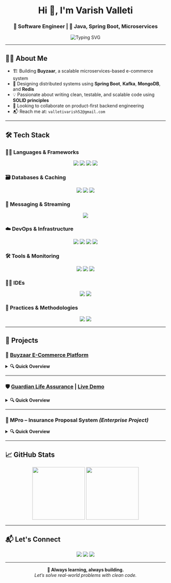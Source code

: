 <h1 align="center">Hi 👋, I'm Varish Valleti</h1>
<h3 align="center">🚀 Software Engineer | 🧠 Java, Spring Boot, Microservices</h3>

<p align="center">
  <img src="https://readme-typing-svg.herokuapp.com?font=Fira+Code&size=22&pause=1000&color=F7F7F7&center=true&vCenter=true&width=700&lines=Full+Stack+Developer;Java+%7C+Spring+Boot+%7C+Microservices;MongoDB+%7C+MySQL+%7C+Redis;React+%7C+Kafka+%7C+Docker;Designing+Scalable+Systems+Every+Day" alt="Typing SVG" />
</p>

---

## 👨‍💼 About Me

- 🏗️ Building **Buyzaar**, a scalable microservices-based e-commerce system  
- 🧩 Designing distributed systems using **Spring Boot**, **Kafka**, **MongoDB**, and **Redis**  
- 💡 Passionate about writing clean, testable, and scalable code using **SOLID principles**  
- 🤝 Looking to collaborate on product-first backend engineering  
- 📬 Reach me at: `valletivarish52@gmail.com`

---

## 🛠️ Tech Stack

### 🧑‍💻 Languages & Frameworks
<p align="center">
  <img src="https://img.shields.io/badge/Java-ED8B00?style=for-the-badge&logo=openjdk&logoColor=white" />
  <img src="https://img.shields.io/badge/Spring Boot-6DB33F?style=for-the-badge&logo=spring&logoColor=white" />
  <img src="https://img.shields.io/badge/JavaScript-F7DF1E?style=for-the-badge&logo=javascript&logoColor=black" />
  <img src="https://img.shields.io/badge/React-20232A?style=for-the-badge&logo=react&logoColor=61DAFB" />
</p>

### 🗃️ Databases & Caching
<p align="center">
  <img src="https://img.shields.io/badge/MongoDB-4EA94B?style=for-the-badge&logo=mongodb&logoColor=white" />
  <img src="https://img.shields.io/badge/MySQL-4479A1?style=for-the-badge&logo=mysql&logoColor=white" />
  <img src="https://img.shields.io/badge/Redis-DC382D?style=for-the-badge&logo=redis&logoColor=white" />
</p>

### 🔄 Messaging & Streaming
<p align="center">
  <img src="https://img.shields.io/badge/Kafka-231F20?style=for-the-badge&logo=apachekafka&logoColor=white" />
</p>

### ☁️ DevOps & Infrastructure
<p align="center">
  <img src="https://img.shields.io/badge/AWS-232F3E?style=for-the-badge&logo=amazonaws&logoColor=white" />
  <img src="https://img.shields.io/badge/Docker-2496ED?style=for-the-badge&logo=docker&logoColor=white" />
  <img src="https://img.shields.io/badge/Jenkins-D24939?style=for-the-badge&logo=jenkins&logoColor=white" />
  <img src="https://img.shields.io/badge/GitLab-FC6D26?style=for-the-badge&logo=gitlab&logoColor=white" />
</p>

### 🛠️ Tools & Monitoring
<p align="center">
  <img src="https://img.shields.io/badge/Postman-FF6C37?style=for-the-badge&logo=postman&logoColor=white" />
  <img src="https://img.shields.io/badge/Kibana-005571?style=for-the-badge&logo=kibana&logoColor=white" />
  <img src="https://img.shields.io/badge/Git-F05032?style=for-the-badge&logo=git&logoColor=white" />
</p>

### 🧑‍💻 IDEs
<p align="center">
  <img src="https://img.shields.io/badge/VS Code-007ACC?style=for-the-badge&logo=visualstudiocode&logoColor=white" />
  <img src="https://img.shields.io/badge/STS-Spring Tool Suite-6DB33F?style=for-the-badge&logo=spring&logoColor=white" />
</p>

### 📐 Practices & Methodologies
<p align="center">
  <img src="https://img.shields.io/badge/SOLID-Principles-0A66C2?style=for-the-badge" />
  <img src="https://img.shields.io/badge/Agile-Development-FCA121?style=for-the-badge&logo=scrumalliance&logoColor=black" />
</p>

---

## 🚀 Projects

### 🛒 [Buyzaar E-Commerce Platform](https://github.com/valletivarish)
<details>
  <summary><strong>🔍 Quick Overview</strong></summary>

  🔹 Modular e-commerce system using Spring Boot microservices

  - 🧱 Microservices: Product, User, Cart, Order, Payment  
  - 🔐 Auth: JWT + Role-Based Access  
  - 🛠️ Stack: Spring Boot, MongoDB, Redis, Kafka, React  
  - 📦 Event-Driven: Kafka for order & inventory sync  
</details>

---

### 🛡️ [Guardian Life Assurance](https://github.com/valletivarish/Final-Cap-Stone-Project) | [Live Demo](https://guardianlifeassurance.vercel.app)
<details>
  <summary><strong>🔍 Quick Overview</strong></summary>

  📋 Insurance platform with real-time dashboards & policy tracking.

  - 👤 Roles: Admin, Agent, Employee, Customer  
  - 🧾 Features: Policies, Claims, Commissions, Payments  
  - 📊 Dashboards: Analytics with filters and graphs  
  - 🧠 Stack: Spring Boot, React, MySQL, Redis  
</details>

---

### 🔐 MPro – Insurance Proposal System *(Enterprise Project)*
<details>
  <summary><strong>🔍 Quick Overview</strong></summary>

  🏦 Proposal automation platform for Max Life Insurance.

  - 📋 6-stage flow: Customer → Product → Personal → Lifestyle → Verification → Payment  
  - 🔐 OTP Login via Redis with 3-attempt throttle  
  - ⚡ Asynchronous APIs for fast performance  
  - 🚀 Blue-Green deployments & feature flags  
  - 💻 Tech: Java 21, Spring Boot, MongoDB, Redis, Node.js, React  
</details>

---

## 📈 GitHub Stats

<p align="center">
  <img src="https://github-readme-stats.vercel.app/api?username=valletivarish&show_icons=true&count_private=true&theme=radical&hide_border=true" height="165"/>
  <img src="https://github-readme-stats.vercel.app/api/top-langs/?username=valletivarish&layout=compact&theme=radical&hide_border=true" height="165"/>
</p>

---

## 📬 Let's Connect

<p align="center">
  <a href="https://valletivarishdev.vercel.app" target="_blank"><img src="https://img.shields.io/badge/🌐 Portfolio-black?style=for-the-badge&logo=vercel&logoColor=white"/></a>
  <a href="https://linkedin.com/in/valletivarish" target="_blank"><img src="https://img.shields.io/badge/LinkedIn-0077B5?style=for-the-badge&logo=linkedin&logoColor=white"/></a>
  <a href="https://github.com/valletivarish" target="_blank"><img src="https://img.shields.io/badge/GitHub-181717?style=for-the-badge&logo=github&logoColor=white"/></a>
</p>

---

<p align="center">
  <strong>🚀 Always learning, always building.</strong><br/>
  <i>Let’s solve real-world problems with clean code.</i>
</p>
